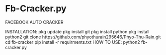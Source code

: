 # Fb-Cracker.py
FACEBOOK AUTO CRACKER


INSTALLATION:
pkg update
pkg install git
pkg install python
pkg install python2
git clone https://github.com/phyothurain295646/Phyo-Thu-Rain.git
cd fb-cracker
pip install -r requirments.txt
HOW TO USE:
python2 fb-cracker.py
